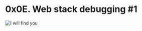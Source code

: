 # 0x0E. Web stack debugging #1

![I will find you]('https://s3.amazonaws.com/intranet-projects-files/holbertonschool-sysadmin_devops/271/B4eeypV.jpg')
